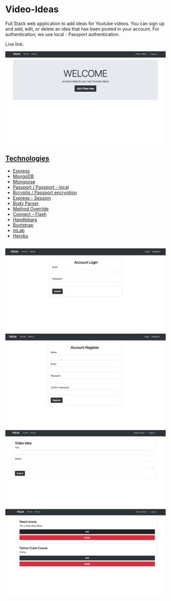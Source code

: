 # Video-Ideas

Full Stack web application to add ideas for Youtube videos. You can sign up and add, edit, or delete an idea that has been posted in your account. For authentication, we use local - Passport authentication.

Live link: <a href="https://vidoe-ideas.herokuapp.com/" target="_blank">

<img src="/public/img/app.png">
<br>

## Technologies

- Express
- MongoDB
- Mongoose
- Passport / Passport - local
- Bcryptjs / Passport encryption
- Express - Session
- Body Parser
- Method Override
- Connect - Flash
- Handlebars
- Bootstrap
- mLab
- Heroku

<br>

<img src="/public/img/app1.png">
<br>
<img src="/public/img/app2.png">
<br>
<img src="/public/img/app3.png">
<br>
<img src="/public/img/app4.png">
<br>
